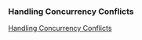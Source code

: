 ### Handling Concurrency Conflicts
[Handling Concurrency Conflicts](https://docs.microsoft.com/en-us/ef/core/saving/concurrency)
